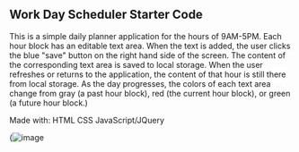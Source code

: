 ## Work Day Scheduler Starter Code

This is a simple daily planner application for the hours of 9AM-5PM. Each hour block has an editable text area. When the text is added, the user clicks the blue "save" button on the right hand side of the screen. The content of the corresponding text area is saved to local storage. When the user refreshes or returns to the application, the content of that hour is still there from local storage. As the day progresses, the colors of each text area change from gray (a past hour block), red (the current hour block), or green (a future hour block.)

Made with:
HTML
CSS
JavaScript/JQuery


(![image](https://user-images.githubusercontent.com/25352227/115788309-113d2900-a389-11eb-863b-3f91ffdb3201.png)
